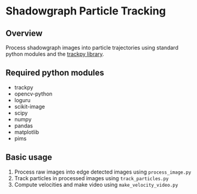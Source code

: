 # Shadowgraph Particle Tracking

## Overview

Process shadowgraph images into particle trajectories using standard python modules and the [trackpy library](https://soft-matter.github.io/trackpy/dev/).

## Required python modules

- trackpy
- opencv-python
- loguru
- scikit-image
- scipy
- numpy
- pandas
- matplotlib
- pims

## Basic usage

1. Process raw images into edge detected images using `process_image.py`
2. Track particles in processed images using `track_particles.py`
3. Compute velocities and make video using `make_velocity_video.py`




